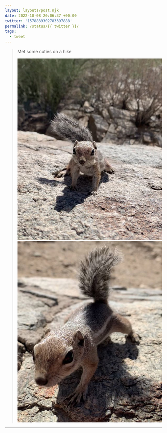 ```yaml
---
layout: layouts/post.njk
date: 2022-10-08 20:06:37 +00:00
twitter: '1578839302783397888'
permalink: /status/{{ twitter }}/
tags: 
  - tweet
---
```


> Met some cuties on a hike 
> 
> ![a little antelope squirrel on a rock](/img/1578839302783397888-Fekp-YKVQAASUQS.jpg)
> ![antelope squirrel stretching to inspect my camera](/img/1578839302783397888-Fekp-YLUAAAhcVJ.jpg)

---
